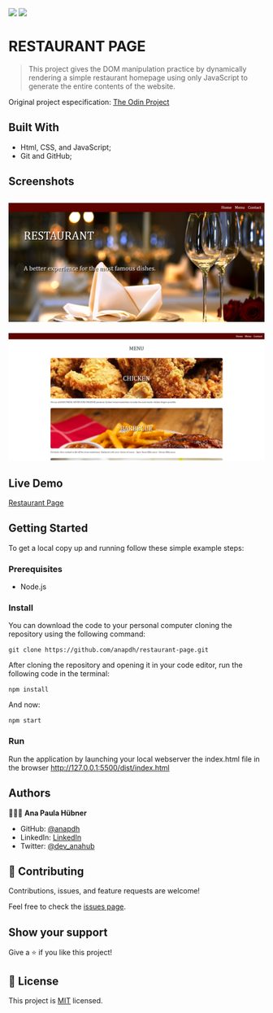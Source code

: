 ![](https://img.shields.io/badge/Microverse-blueviolet) ![](https://img.shields.io/badge/JavaScript-yellow)

# RESTAURANT PAGE

> This project gives the DOM manipulation practice by dynamically rendering a simple restaurant homepage using only JavaScript to generate the entire contents of the website.

Original project especification: [The Odin Project](https://www.theodinproject.com/paths/full-stack-javascript/courses/javascript/lessons/restaurant-page)


## Built With

- Html, CSS, and JavaScript;
- Git and GitHub;

## Screenshots

![screenshot](./assets/imgs/screenshot1.png)
---
![screenshot](./assets/imgs/screenshot2.png)

## Live Demo
[Restaurant Page](https://anapdh.github.io/restaurant-page/dist/index.html)

## Getting Started


To get a local copy up and running follow these simple example steps:

### Prerequisites

- Node.js

### Install

You can download the code to your personal computer cloning the repository using the following command:

```
git clone https://github.com/anapdh/restaurant-page.git
```

After cloning the repository and opening it in your code editor, run the following code in the terminal:

```
npm install
```

And now:
```
npm start
```

### Run

Run the application by launching your local webserver the index.html file in the browser http://127.0.0.1:5500/dist/index.html

## Authors

👩🏼‍💻 **Ana Paula Hübner**

- GitHub: [@anapdh](https://github.com/anapdh)
- LinkedIn: [LinkedIn](https://www.linkedin.com/in/anapdh)
- Twitter: [@dev_anahub](https://twitter.com/dev_anahub)

## 🤝 Contributing

Contributions, issues, and feature requests are welcome!

Feel free to check the [issues page](https://github.com/anapdh/restaurant-page/issues).

## Show your support

Give a ⭐️ if you like this project!

## 📝 License

This project is [MIT](./LICENSE) licensed.
